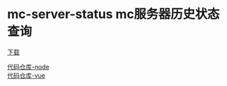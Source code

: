 # mc-server-status mc服务器历史状态查询
[下载](https://github.com/litfa/mc-server-status/releases)

[代码仓库-node](https://github.com/litfa/mcserver-status-node)  
[代码仓库-vue](https://github.com/litfa/mcserver-status-vue)
